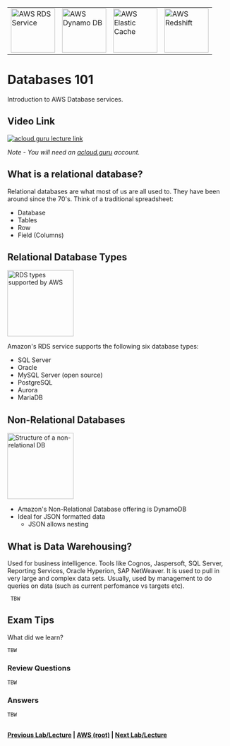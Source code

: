 <table>
<tr>
<td>
  <img src="https://i.imgur.com/ytVeZB4.png" height="100" title="AWS RDS Service" />
</td>
<td>
 <img src="https://i.imgur.com/hBlcmbB.png" height="100" title="AWS Dynamo DB" />
</td>
<td>
  <img src="https://i.imgur.com/5F1xBGa.png" height="100" title="AWS Elastic Cache" />  
</td>
<td>
  <img src="https://i.imgur.com/N8u3ppG.png" height="100" title="AWS Redshift" />  
</td>
</tr>
</table>


Databases 101
======

Introduction to AWS Database services.

## Video Link

[![acloud.guru lecture link](https://i.imgur.com/kWikM0v.png)](https://acloud.guru/course/aws-certified-solutions-architect-associate/learn/databases/overview/watch)

*Note - You will need an [acloud.guru](acloud.guru) account.*


## What is a relational database?

Relational databases are what most of us are all used to. They have been around since the 70's.  Think of a traditional
spreadsheet:

  * Database
  * Tables
  * Row
  * Field (Columns)
  
 
## Relational Database Types
 
 
<img src="https://i.imgur.com/UtxmhtP.png" height="150" title="RDS types supported by AWS" />

 
 Amazon's RDS service supports the following six database types:
 
 *  SQL Server
 *  Oracle
 *  MySQL Server (open source)
 *  PostgreSQL
 *  Aurora
 *  MariaDB
 
 
## Non-Relational Databases


<img src="https://i.imgur.com/f1SgwLl.png" height="150" title="Structure of a non-relational DB" />


* Amazon's Non-Relational Database offering is DynamoDB
* Ideal for JSON formatted data
  * JSON allows nesting


## What is Data Warehousing?

Used for business intelligence. Tools like Cognos, Jaspersoft, SQL Server, Reporting Services, Oracle Hyperion,
SAP NetWeaver. It is used to pull in very large and complex data sets. Usually, used by management to do queries
on data (such as current perfomance vs targets etc).

  
      

     TBW

 
  

## Exam Tips

What did we learn?

    TBW


### Review Questions

    TBW


### Answers

    TBW
      
  
## 

**[Previous Lab/Lecture](../route53/route53-exam-tips.md) | [AWS (root)](../readme.adoc) | [Next Lab/Lecture](databases-101.md)**










